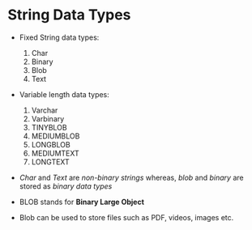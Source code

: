 # String Data Types

- Fixed String data types:
    1. Char
    2. Binary
    3. Blob
    4. Text

- Variable length data types:
    1. Varchar
    2. Varbinary
    3. TINYBLOB
    4. MEDIUMBLOB
    5. LONGBLOB
    6. MEDIUMTEXT
    7. LONGTEXT

- *Char* and *Text* are *non-binary strings* whereas, *blob* and *binary* are
stored as *binary data types*

- BLOB stands for **Binary Large Object**

- Blob can be used to store files such as PDF, videos, images etc.
